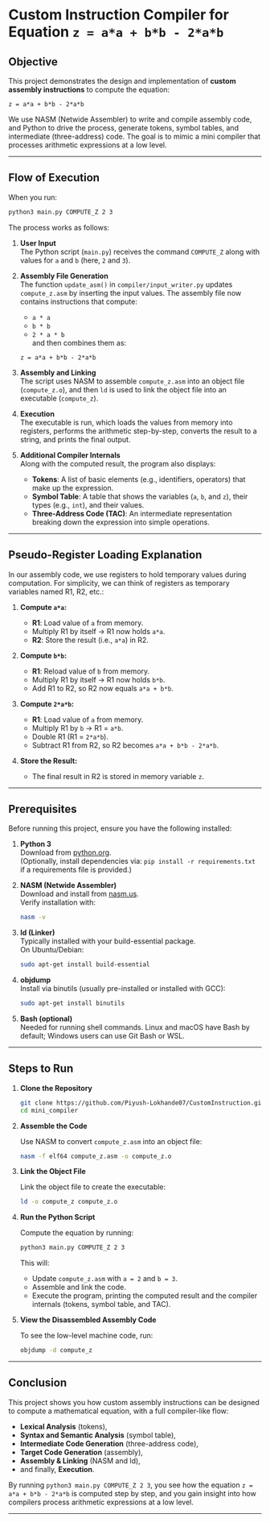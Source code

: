 # Custom Instruction Compiler for Equation `z = a*a + b*b - 2*a*b`

## Objective

This project demonstrates the design and implementation of **custom assembly instructions** to compute the equation:

```
z = a*a + b*b - 2*a*b
```

We use NASM (Netwide Assembler) to write and compile assembly code, and Python to drive the process, generate tokens, symbol tables, and intermediate (three-address) code. The goal is to mimic a mini compiler that processes arithmetic expressions at a low level.

---

## Flow of Execution

When you run:

```bash
python3 main.py COMPUTE_Z 2 3
```

The process works as follows:

1. **User Input**  
   The Python script (`main.py`) receives the command `COMPUTE_Z` along with values for `a` and `b` (here, `2` and `3`).

2. **Assembly File Generation**  
   The function `update_asm()` in `compiler/input_writer.py` updates `compute_z.asm` by inserting the input values. The assembly file now contains instructions that compute:
   - `a * a`
   - `b * b`
   - `2 * a * b`  
   and then combines them as:
   ```
   z = a*a + b*b - 2*a*b
   ```

3. **Assembly and Linking**  
   The script uses NASM to assemble `compute_z.asm` into an object file (`compute_z.o`), and then `ld` is used to link the object file into an executable (`compute_z`).

4. **Execution**  
   The executable is run, which loads the values from memory into registers, performs the arithmetic step-by-step, converts the result to a string, and prints the final output.

5. **Additional Compiler Internals**  
   Along with the computed result, the program also displays:
   - **Tokens**: A list of basic elements (e.g., identifiers, operators) that make up the expression.
   - **Symbol Table**: A table that shows the variables (`a`, `b`, and `z`), their types (e.g., `int`), and their values.
   - **Three-Address Code (TAC)**: An intermediate representation breaking down the expression into simple operations.

---

## Pseudo-Register Loading Explanation

In our assembly code, we use registers to hold temporary values during computation. For simplicity, we can think of registers as temporary variables named R1, R2, etc.:

1. **Compute `a*a`:**
   - **R1**: Load value of `a` from memory.
   - Multiply R1 by itself → R1 now holds `a*a`.
   - **R2**: Store the result (i.e., `a*a`) in R2.

2. **Compute `b*b`:**
   - **R1**: Reload value of `b` from memory.
   - Multiply R1 by itself → R1 now holds `b*b`.
   - Add R1 to R2, so R2 now equals `a*a + b*b`.

3. **Compute `2*a*b`:**
   - **R1**: Load value of `a` from memory.
   - Multiply R1 by `b` → R1 = `a*b`.
   - Double R1 (R1 = `2*a*b`).
   - Subtract R1 from R2, so R2 becomes `a*a + b*b - 2*a*b`.

4. **Store the Result:**
   - The final result in R2 is stored in memory variable `z`.

---

## Prerequisites

Before running this project, ensure you have the following installed:

1. **Python 3**  
   Download from [python.org](https://www.python.org/downloads/).  
   (Optionally, install dependencies via: `pip install -r requirements.txt` if a requirements file is provided.)

2. **NASM (Netwide Assembler)**  
   Download and install from [nasm.us](https://www.nasm.us/).  
   Verify installation with:
   ```bash
   nasm -v
   ```

3. **ld (Linker)**  
   Typically installed with your build-essential package.  
   On Ubuntu/Debian:
   ```bash
   sudo apt-get install build-essential
   ```

4. **objdump**  
   Install via binutils (usually pre-installed or installed with GCC):
   ```bash
   sudo apt-get install binutils
   ```

5. **Bash (optional)**  
   Needed for running shell commands. Linux and macOS have Bash by default; Windows users can use Git Bash or WSL.

---

## Steps to Run

1. **Clone the Repository**

   ```bash
   git clone https://github.com/Piyush-Lokhande07/CustomInstruction.git
   cd mini_compiler
   ```

2. **Assemble the Code**

   Use NASM to convert `compute_z.asm` into an object file:
   ```bash
   nasm -f elf64 compute_z.asm -o compute_z.o
   ```

3. **Link the Object File**

   Link the object file to create the executable:
   ```bash
   ld -o compute_z compute_z.o
   ```

4. **Run the Python Script**

   Compute the equation by running:
   ```bash
   python3 main.py COMPUTE_Z 2 3
   ```

   This will:
   - Update `compute_z.asm` with `a = 2` and `b = 3`.
   - Assemble and link the code.
   - Execute the program, printing the computed result and the compiler internals (tokens, symbol table, and TAC).

5. **View the Disassembled Assembly Code**

   To see the low-level machine code, run:
   ```bash
   objdump -d compute_z
   ```

---

## Conclusion

This project shows you how custom assembly instructions can be designed to compute a mathematical equation, with a full compiler-like flow:
- **Lexical Analysis** (tokens),
- **Syntax and Semantic Analysis** (symbol table),
- **Intermediate Code Generation** (three-address code),
- **Target Code Generation** (assembly),
- **Assembly & Linking** (NASM and ld),
- and finally, **Execution**.

By running `python3 main.py COMPUTE_Z 2 3`, you see how the equation `z = a*a + b*b - 2*a*b` is computed step by step, and you gain insight into how compilers process arithmetic expressions at a low level.

---
